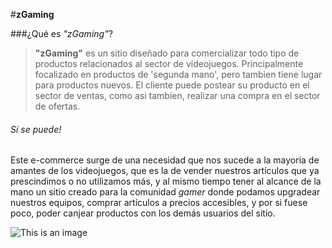 #**zGaming**

###¿Qué es *"zGaming"*?

  > **"zGaming"** es un sitio diseñado para comercializar todo tipo de productos relacionados al sector de videojuegos. Principalmente focalizado en productos de 'segunda mano', pero tambien tiene lugar para productos nuevos. El cliente puede postear su producto en el sector de ventas, como asi tambien, realizar una compra en el sector de ofertas.

###### _Sí se puede!_

Este e-commerce surge de una necesidad que nos sucede a la mayoria de amantes de los videojuegos, que es la de vender nuestros artículos que ya prescindimos o no utilizamos más, y al mismo tiempo tener al alcance de la mano un sitio creado para la comunidad _gamer_ donde podamos upgradear nuestros equipos, comprar artículos a precios accesibles, y por si fuese poco, poder canjear productos con los demás usuarios del sitio.

![This is an image](https://as2.ftcdn.net/v2/jpg/03/45/85/77/1000_F_345857764_zHkUEcW7S9VbXT9D320Y5wGM9xHG9aOz.jpg)
